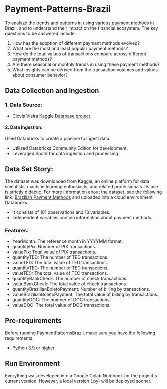 # Payment-Patterns-Brazil
To analyze the trends and patterns in using various payment methods in Brazil, and to understand their impact on the financial ecosystem. The key questions to be answered include:

1. How has the adoption of different payment methods evolved?
2. What are the most and least popular payment methods?
3. How do the total values of transactions compare across different payment methods?
4. Are there seasonal or monthly trends in using these payment methods?
5. What insights can be derived from the transaction volumes and values about consumer behavior?

## Data Collection and Ingestion
### 1. Data Source: 
  - Clovis Vieira Kaggle [Database project](https://www.kaggle.com/datasets/clovisdalmolinvieira/brazilian-payment-methods).
#### 2. Data Ingestion: 
Used Databricks to create a pipeline to ingest data.
  - Utilized Databricks Community Edition for development.
  - Leveraged Spark for data ingestion and processing.
  
## Data Set Story:
The dataset was downloaded from Kaggle, an online platform for data scientists, machine learning enthusiasts, and related professionals. Its use is strictly didactic. For more information about the dataset, see the following link: [Brazilian Payment Methods](https://www.kaggle.com/datasets/mathchi/churn-for-bank-customers/data) and uploaded into a cloud environment Databricks.

- It consists of 101 observations and 13 variables.
- Independent variables contain information about payment methods.


### Features:

- YearMonth: The reference month in YYYYMM format.
- quantityPix: Number of PIX transactions.
- valuePix: Total value of PIX transactions.
- quantityTED: The number of TED transactions.
- valueTED: The total value of TED transactions.
- quantityTEC: The number of TEC transactions.
- valueTEC: The total value of TEC transactions.
- quantityBankCheck: The number of check transactions.
- valueBankCheck: The total value of check transactions.
- quantityBrazilianBoletoPayment: Number of billing by transactions.
- valueBrazilianBoletoPayment: The total value of billing by transactions.
- quantityDOC: The number of DOC transactions.
- valueDOC: The total value of DOC transactions.

## Pre-requirements

Before running PaymentPatternsBrazil, make sure you have the following requirements:

- Python 3.9 or higher
  

## Run Environment

Everything was developed into a Google Colab Notebook for the project's current version. However, a local version (.py) will be deployed sooner.
